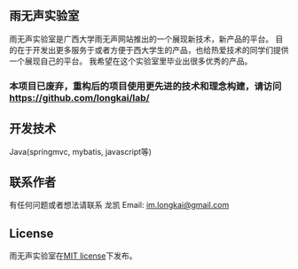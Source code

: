 ## 雨无声实验室
雨无声实验室是广西大学雨无声网站推出的一个展现新技术，新产品的平台。
目的在于开发出更多服务于或者方便于西大学生的产品，也给热爱技术的同学们提供一个展现自己的平台。
我希望在这个实验室里毕业出很多优秀的产品。

### 本项目已废弃，重构后的项目使用更先进的技术和理念构建，请访问 https://github.com/longkai/lab/

## 开发技术
Java(springmvc, mybatis, javascript等)

## 联系作者
有任何问题或者想法请联系 龙凯
Email: im.longkai@gmail.com

## License
雨无声实验室在[MIT license][]下发布。

[MIT License]: http://opensource.org/licenses/mit-license.php
